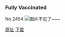 ### Fully Vaccinated
No.2454
![图片不见了~~~](https://imgs.xkcd.com/comics/fully_vaccinated.png)

[原址](https://xkcd.com//2454) [下载](https://imgs.xkcd.com/comics/fully_vaccinated.png)

